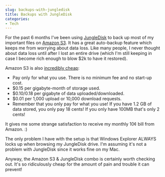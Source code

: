 ```yaml
---
slug: backups-with-jungledisk
title: Backups with JungleDisk
categories:
- Tech
---
```


For the past 6 months I've been using [JungleDisk](http://www.jungledisk.com/) to back up most of my important files on [Amazon S3](http://www.amazon.com/gp/browse.html?node=16427261). It has a great auto-backup feature which keeps me from worrying about data loss. Like many people, I never thought about data loss until after I lost an entire drive (which I'm still keeping in case I become rich enough to blow $2k to have it restored).

Amazon S3 is also [incredibly cheap](http://www.jungledisk.com/pricing.shtml):

  * Pay only for what you use. There is no minimum fee and no start-up cost.
  * $0.15 per gigabyte-month of storage used.
  * $0.10/0.18 per gigabyte of data uploaded/downloaded.
  * $0.01 per 1,000 upload or 10,000 download requests.
  * Remember that you only pay for what you use! If you have 1.2 GB of data stored, you only pay 18 cents! If you only have 100MB that's only 2 cents!

It gives me some strange satisfaction to receive my monthly 10¢ bill from Amazon. :)

The only problem I have with the setup is that Windows Explorer ALWAYS locks up when browsing my JungleDisk drive. I'm assuming it's not a problem with JungleDisk since it works fine on my Mac.

Anyway, the Amazon S3 & JungleDisk combo is certainly worth checking out. It's so ridiculously cheap for the amount of pain and trouble it can prevent!
